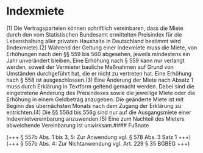 # Indexmiete

(1) Die Vertragsparteien können schriftlich vereinbaren, dass die Miete durch den vom Statistischen Bundesamt ermittelten Preisindex für die Lebenshaltung aller privaten Haushalte in Deutschland bestimmt wird (Indexmiete).(2) Während der Geltung einer Indexmiete muss die Miete, von Erhöhungen nach den §§ 559 bis 560 abgesehen, jeweils mindestens ein Jahr unverändert bleiben. Eine Erhöhung nach § 559 kann nur verlangt werden, soweit der Vermieter bauliche Maßnahmen auf Grund von Umständen durchgeführt hat, die er nicht zu vertreten hat. Eine Erhöhung nach § 558 ist ausgeschlossen.(3) Eine Änderung der Miete nach Absatz 1 muss durch Erklärung in Textform geltend gemacht werden. Dabei sind die eingetretene Änderung des Preisindexes sowie die jeweilige Miete oder die Erhöhung in einem Geldbetrag anzugeben. Die geänderte Miete ist mit Beginn des übernächsten Monats nach dem Zugang der Erklärung zu entrichten.(4) Die §§ 556d bis 556g sind nur auf die Ausgangsmiete einer Indexmietvereinbarung anzuwenden.(5) Eine zum Nachteil des Mieters abweichende Vereinbarung ist unwirksam.#### Fußnote

(+++ § 557b Abs. 1 bis 3, 5: Zur Anwendung vgl. § 578 Abs. 3 Satz 1 +++)   
(+++ § 557b Abs. 4: Zur Nichtanwendung vgl. Art. 229 § 35 BGBEG +++) 

